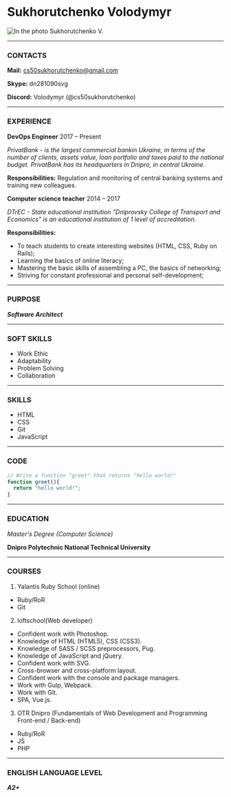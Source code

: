 # Sukhorutchenko Volodymyr
![In the photo Sukhorutchenko V.](https://scontent.fdnk2-1.fna.fbcdn.net/v/t1.18169-1/cp0/p74x74/19875594_10209594917420267_380788708177038108_n.jpg?_nc_cat=110&ccb=1-5&_nc_sid=dbb9e7&_nc_ohc=3bNtCBRwOLUAX8hij5X&_nc_oc=AQm9LEdD_VdMcsJIOgF6Do7VgB30pcK-0LhU_oXfzOFi6TGzaB0gNiaCoB3xHveYUDs&_nc_ht=scontent.fdnk2-1.fna&oh=00_AT9OxoeNgoP2jkb6zku7RHbMDKu5LmEs-F3fQRaVN1aw8A&oe=61F490D6)
* * *  

### CONTACTS
**Mail:** cs50sukhorutchenko@gmail.com  

**Skype:** dn281090svg  

**Discord:** Volodymyr (@cs50sukhorutchenko)
* * *  

### EXPERIENCE
**DevOps Engineer** 2017 – Present  

*PrivatBank - is the largest commercial bankin Ukraine, in terms of the
number of clients, assets value, loan portfolio and taxes paid to the
national budget. PrivatBank has its headquarters in Dnipro, in central
Ukraine.*  

**Responsibilities:** Regulation and monitoring of central banking systems and training new colleagues.

**Computer science teacher** 2014 – 2017  

*DTrEC - State educational institution "Dniprovsky College of
Transport and Economics" is an educational institution of 1 level of
accreditation.*  

**Responsibilities:**
- To teach students to create interesting websites (HTML, CSS, Ruby on Rails); 
- Learning the basics of  online literacy; 
- Mastering the basic skills of assembling a PC, the basics of networking;
- Striving for constant professional and personal self-development;
* * *  

### PURPOSE 
***Software Architect***
* * *  

### SOFT SKILLS
- Work Ethic
- Adaptability
- Problem Solving
- Collaboration
* * *  

### SKILLS
- HTML
- CSS
- Git
- JavaScript
* * *  

### CODE
```JavaScript
// Write a function "greet" that returns "hello world!"
function greet(){
  return "hello world!";
}
```
* * *  

### EDUCATION
*Master's Degree (Computer Science)*  

**Dnipro Polytechnic National Technical
University**
* * *  

### COURSES
1. Yalantis Ruby School (online)
- Ruby/RoR
- Git
2. loftschool(Web developer)
- Confident work with Photoshop.
- Knowledge of HTML (HTML5), CSS (CSS3).
- Knowledge of SASS / SCSS preprocessors,
Pug.
- Knowledge of JavaScript and jQuery.
- Confident work with SVG.
- Cross-browser and cross-platform layout.
- Confident work with the console and package
managers.
- Work with Gulp, Webpack.
- Work with Git.
- SPA, Vue.js.
3. OTR Dnipro (Fundamentals of Web Development and
Programming Front-end / Back-end)
- Ruby/RoR
- JS
- PHP
* * *  

### ENGLISH LANGUAGE LEVEL
***A2+***
